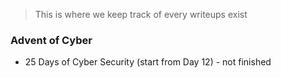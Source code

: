 > This is where we keep track of every writeups exist

### Advent of Cyber
* 25 Days of Cyber Security (start from Day 12) - not finished